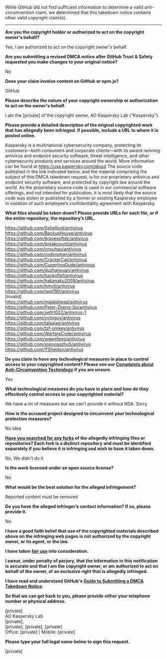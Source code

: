 While GitHub did not find sufficient information to determine a valid anti-circumvention claim, we determined that this takedown notice contains other valid copyright claim(s).

---

**Are you the copyright holder or authorized to act on the copyright owner's behalf?**

Yes, I am authorized to act on the copyright owner's behalf.

**Are you submitting a revised DMCA notice after GitHub Trust & Safety requested you make changes to your original notice?**

No

**Does your claim involve content on GitHub or npm.js?**

GitHub

**Please describe the nature of your copyright ownership or authorization to act on the owner's behalf.**

I am the [private] of the copyright owner, AO Kaspersky Lab (“Kaspersky”).

**Please provide a detailed description of the original copyrighted work that has allegedly been infringed. If possible, include a URL to where it is posted online.**

Kaspersky is a multinational cybersecurity company, protecting its customers—both consumers and corporate clients—with its award-winning antivirus and endpoint security software, threat intelligence, and other cybersecurity products and services around the world. More information can be found at https://usa.kaspersky.com/about
The source code published in the link indicated below, and the material comprising the subject of this DMCA takedown request, is for our proprietary antivirus and endpoint security software, and protected by copyright law around the world.
As the proprietary source code is used in our commercial software offerings, and not intended for publication, it is most likely that the source code was stolen or published by a former or existing Kaspersky employee in violation of such employee’s confidentiality agreement with Kaspersky.

**What files should be taken down? Please provide URLs for each file, or if the entire repository, the repository’s URL.**

https://github.com/0xhellord/antivirus  
https://github.com/BackupHouse/antivirus  
https://github.com/bravesoftdz/antivirus  
https://github.com/breakcount/antivirus  
https://github.com/cnsuhao/antivirus  
https://github.com/codingman/antivirus  
https://github.com/CrackerCat/antivirus  
https://github.com/CupertinoDude/antivirus  
https://github.com/duzhanyuan/antivirus  
https://github.com/hackoflpf/antivirus  
https://github.com/hakanaku2009/antivirus  
https://github.com/hmyit/antivirus  
https://github.com/jwpl190/antivirus  
[invalid]  
https://github.com/maldiohead/antivirus  
https://github.com/Peter-Zheng-Sp/antivirus  
https://github.com/seth1002/antivirus-1  
https://github.com/sylingyy/antivirus  
https://github.com/talsaiag/antivirus  
https://github.com/tzf-omkey/antivirus  
https://github.com/WarfareCode/antivirus  
https://github.com/wgwjifeng/antivirus  
https://github.com/xiaoxiaozhu5/antivirus  
https://github.com/YSheldon/antivirus  

**Do you claim to have any technological measures in place to control access to your copyrighted content? Please see our <a href="https://docs.github.com/articles/guide-to-submitting-a-dmca-takedown-notice#complaints-about-anti-circumvention-technology">Complaints about Anti-Circumvention Technology</a> if you are unsure.**

Yes

**What technological measures do you have in place and how do they effectively control access to your copyrighted material?**

We have a lot of measures but we can't provide it without NDA. Sorry

**How is the accused project designed to circumvent your technological protection measures?**

No Idea

**<a href="https://docs.github.com/articles/dmca-takedown-policy#b-what-about-forks-or-whats-a-fork">Have you searched for any forks</a> of the allegedly infringing files or repositories? Each fork is a distinct repository and must be identified separately if you believe it is infringing and wish to have it taken down.**

No, We didn't do it

**Is the work licensed under an open source license?**

No

**What would be the best solution for the alleged infringement?**

Reported content must be removed

**Do you have the alleged infringer’s contact information? If so, please provide it.**

No

**I have a good faith belief that use of the copyrighted materials described above on the infringing web pages is not authorized by the copyright owner, or its agent, or the law.**

**I have taken <a href="https://www.lumendatabase.org/topics/22">fair use</a> into consideration.**

**I swear, under penalty of perjury, that the information in this notification is accurate and that I am the copyright owner, or am authorized to act on behalf of the owner, of an exclusive right that is allegedly infringed.**

**I have read and understand GitHub's <a href="https://docs.github.com/articles/guide-to-submitting-a-dmca-takedown-notice/">Guide to Submitting a DMCA Takedown Notice</a>.**

**So that we can get back to you, please provide either your telephone number or physical address.**

[private]  
AO Kaspersky Lab  
[private],  
[private], [private], [private]  
Office: [private] | Mobile: [private]

**Please type your full legal name below to sign this request.**

[private]  
